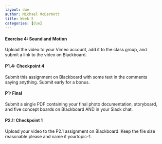 ```yaml
---
layout: due
author: Michael McDermott
title: Week 5
categories: [due]
---
```

#### Exercise 4: Sound and Motion
Upload the video to your Vimeo account, add it to the class group, and submit a link to the video on Blackboard.

#### P1.4: Checkpoint 4
Submit this assignment on Blackboard with some text in the comments saying anything. Submit early for a bonus.

#### P1: Final
Submit a single PDF containing your final photo documentation, storyboard, and five concept boards on Blackboard AND in your Slack chat.

#### P2.1: Checkpoint 1
Upload your video to the P2.1 assignment on Blackboard. Keep the file size reasonable please and name it yourtopic-1.
